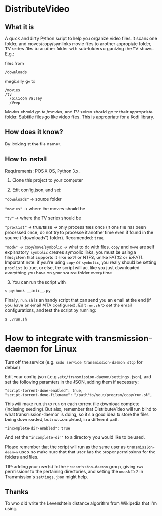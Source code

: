 # DistributeVideo

## What it is

A quick and dirty Python script to help you organize video files. It scans one folder, and moves/copy/symlinks movie files to another appropiate folder, TV series files to another folder with sub-folders organizing the TV shows. E.g.:

files from

    /downloads

magically go to

    /movies
    /tv
      /Silicon Valley
      /Veep


Movies should go to /movies, and TV seires should go to their appropriate folder. Subtitle files go like video files. This is appropriate for a Kodi library.

## How does it know?

By looking at the file names.

## How to install

Requirements: POSIX OS, Python 3.x.

1. Clone this project to your computer

2. Edit config.json, and set:

  `"downloads"` -> source folder

  `"movies"` -> where the movies should be

  `"tv"` -> where the TV series should be

  `"proclist"` -> true/false -> only process files once (if one file has been processed once, do not try to processe it another time even if found in the source ("downloads") folder). Recomended: `true`.

  `"mode"` -> `copy`/`move`/`symbolic` -> what to do with files. `copy` and `move` are self explanatory. `symbolic` creates symbolic links, you must be using a filesystem that supports it (like ext4 or NTFS, unlike FAT32 or ExFAT). Important note: if you're using `copy` or `symbolic`, you really should be setting `proclist` to true, or else, the script will act like you just downloaded everything you have on your source folder every time.

3. You can run the script with

  `$ python3 __init__.py`

  Finally, `run.sh` is an handy script that can send you an email at the end (if you have an email MTA configured). Edit `run.sh` to set the email configurations, and test the script by running:

  `$ ./run.sh`

# How to integrate with transmission-daemon for Linux

Turn off the service (e.g. `sudo service transmission-daemon stop` for debian)

Edit your config.json (.e.g `/etc/transmission-daemon/settings.json`), and set the following paramters in the JSON, adding them if necessary:

    "script-torrent-done-enabled": true,
    "script-torrent-done-filename": "/path/to/your/program/copy/run.sh",

This will make run.sh to run on each torrent file download complete (inclusing seeding). But also, remember that DistributeVideo will run blind to what transmission-daemon is doing, so it's a good idea to store the files being downloaded, but not completed, in a different path:

    "incomplete-dir-enabled": true

And set the `"incomplete-dir"` to a directory you would like to be used.

Please remember that the script will run as the same user as `transmission-daemon` uses, so make sure that that user has the proper permissions for the folders and files.

TIP: adding your user(s) to the `transmission-daemon` group, giving `rwx` permissions to the pertaining directories, and setting the `umask` to `2` in Transmission's `settings.json` might help.

## Thanks

To who did write the Levenshtein distance algorithm from Wikipedia that I'm using.
